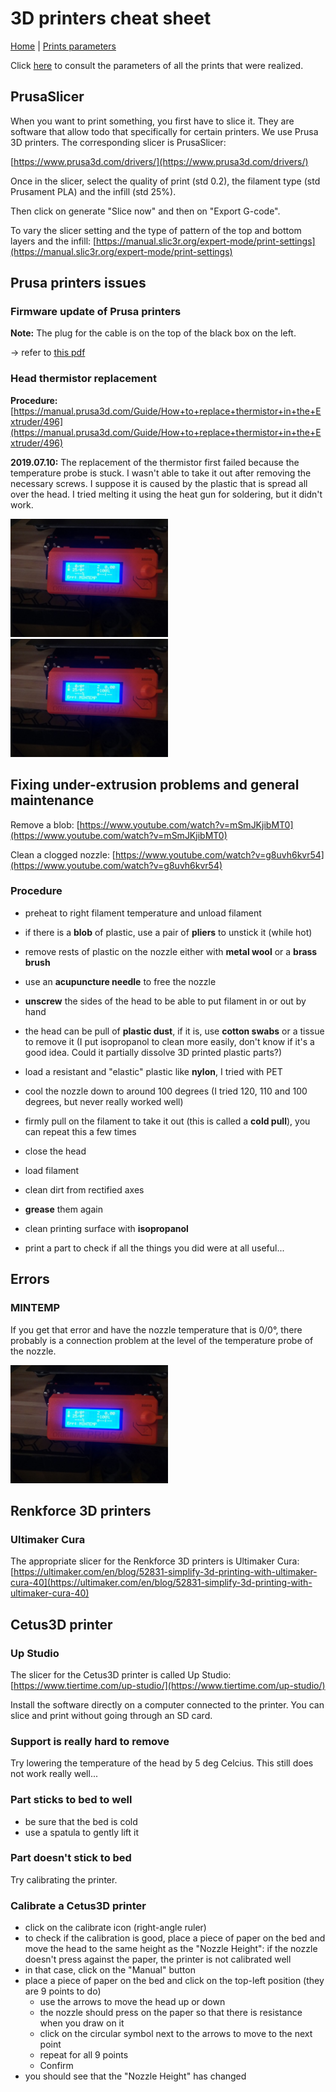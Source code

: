 # 3D printers cheat sheet

[Home](../../../README.md) | [Prints parameters](./printsParameters.md)

Click [here](./printsParameters.md) to consult the parameters of all the prints that were realized.

## PrusaSlicer

When you want to print something, you first have to slice it. They are software that allow todo that specifically for certain printers. We use Prusa 3D printers. The corresponding slicer is PrusaSlicer:

[https://www.prusa3d.com/drivers/](https://www.prusa3d.com/drivers/)

Once in the slicer, select the quality of print (std 0.2), the filament type (std Prusament PLA) and the infill (std 25%).

Then click on generate "Slice now" and then on "Export G-code".

To vary the slicer setting and the type of pattern of the top and bottom layers and the infill: [https://manual.slic3r.org/expert-mode/print-settings](https://manual.slic3r.org/expert-mode/print-settings)

## Prusa printers issues

### Firmware update of Prusa printers

**Note:** The plug for the cable is on the top of the black box on the left.

-> refer to [this pdf](./Firmware_upgrade_guide_EN.pdf)

### Head thermistor replacement

**Procedure:** [https://manual.prusa3d.com/Guide/How+to+replace+thermistor+in+the+Extruder/496](https://manual.prusa3d.com/Guide/How+to+replace+thermistor+in+the+Extruder/496)

**2019.07.10:** The replacement of the thermistor first failed because the temperature probe is stuck. I wasn't able to take it out after removing the necessary screws. I suppose it is caused by the plastic that is spread all over the head. I tried melting it using the heat gun for soldering, but it didn't work.

<img src="./prusa_errors/error_mintemp.jpg" alt="mintemp error prusa printer" width="50%" class="center">

<img src="./prusa_errors/error_mintemp.jpg" alt="mintemp error prusa printer" width="50%" class="center">

## Fixing under-extrusion problems and general maintenance

Remove a blob: [https://www.youtube.com/watch?v=mSmJKjibMT0](https://www.youtube.com/watch?v=mSmJKjibMT0)

Clean a clogged nozzle: [https://www.youtube.com/watch?v=g8uvh6kvr54](https://www.youtube.com/watch?v=g8uvh6kvr54)

### Procedure

- preheat to right filament temperature and unload filament
- if there is a **blob** of plastic, use a pair of **pliers** to unstick it (while hot)
- remove rests of plastic on the nozzle either with **metal wool** or a **brass brush**
- use an **acupuncture needle** to free the nozzle

- **unscrew** the sides of the head to be able to put filament in or out by hand
- the head can be pull of **plastic dust**, if it is, use **cotton swabs** or a tissue to remove it (I put isopropanol to clean more easily, don't know if it's a good idea. Could it partially dissolve 3D printed plastic parts?)
- load a resistant and "elastic" plastic like **nylon**, I tried with PET
- cool the nozzle down to around 100 degrees (I tried 120, 110 and 100 degrees, but never really worked well)
- firmly pull on the filament to take it out (this is called a **cold pull**), you can repeat this a few times
- close the head
- load filament

- clean dirt from rectified axes
- **grease** them again
- clean printing surface with **isopropanol**

- print a part to check if all the things you did were at all useful...

## Errors

### MINTEMP

If you get that error and have the nozzle temperature that is 0/0°, there probably is a connection problem at the level of the temperature probe of the nozzle.

<img src="./prusa_errors/error_mintemp.jpg" alt="mintemp error prusa printer" width="50%" class="center">

## Renkforce 3D printers

### Ultimaker Cura

The appropriate slicer for the Renkforce 3D printers is Ultimaker Cura:
[https://ultimaker.com/en/blog/52831-simplify-3d-printing-with-ultimaker-cura-40](https://ultimaker.com/en/blog/52831-simplify-3d-printing-with-ultimaker-cura-40)

## Cetus3D printer

### Up Studio

The slicer for the Cetus3D printer is called Up Studio:
[https://www.tiertime.com/up-studio/](https://www.tiertime.com/up-studio/)

Install the software directly on a computer connected to the printer. You can slice and print without going through an SD card.

### Support is really hard to remove

Try lowering the temperature of the head by 5 deg Celcius. This still does not work really well...

### Part sticks to bed to well

- be sure that the bed is cold
- use a spatula to gently lift it

### Part doesn't stick to bed

Try calibrating the printer.

### Calibrate a Cetus3D printer

- click on the calibrate icon (right-angle ruler)
- to check if the calibration is good, place a piece of paper on the bed and move the head to the same height as the "Nozzle Height": if the nozzle doesn't press against the paper, the printer is not calibrated well
- in that case, click on the "Manual" button
- place a piece of paper on the bed and click on the top-left position (they are 9 points to do)
  - use the arrows to move the head up or down
  - the nozzle should press on the paper so that there is resistance when you draw on it
  - click on the circular symbol next to the arrows to move to the next point
  - repeat for all 9 points
  - Confirm
- you should see that the "Nozzle Height" has changed
